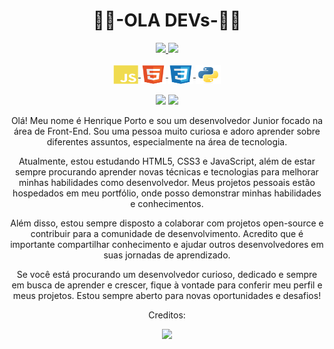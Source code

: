 <div align="center">
  <h1><strong>👨‍💻-OLA DEVs-👩‍💻</strong></h1>
</div>

<div align="center">
  <a href="https://github.com/H3nrii">
  <img height="180em" src="https://github-readme-stats.vercel.app/api?username=H3nrii&show_icons=false&theme=dark&include_all_commits=true&count_private=true"/>
  <img height="180em" src="https://github-readme-stats.vercel.app/api/top-langs/?username=H3nrii&layout=compact&langs_count=7&theme=dark"/>
  <div style="display: inline_block"><br>
  <img align="center" alt="Henri-Js" height="30" width="40" src="https://raw.githubusercontent.com/devicons/devicon/master/icons/javascript/javascript-plain.svg">
  <img align="center" alt="Henri-HTML" height="30" width="40" src="https://raw.githubusercontent.com/devicons/devicon/master/icons/html5/html5-original.svg">
  <img align="center" alt="Henri-CSS" height="30" width="40" src="https://raw.githubusercontent.com/devicons/devicon/master/icons/css3/css3-original.svg">
  <img align="center" alt="Henri-Python" height="30" width="40" src="https://raw.githubusercontent.com/devicons/devicon/master/icons/python/python-original.svg">
    </div>
  <br>
  <div> 
  <a href="https://www.instagram.com/henriii.ii/" target="_blank"><img src="https://img.shields.io/badge/-Instagram-%23E4405F?style=for-the-badge&logo=instagram&logoColor=white" target="_blank"></a>
  <a href = "mailto:henp9999@gmail.com"><img src="https://img.shields.io/badge/-Gmail-%23333?style=for-the-badge&logo=gmail&logoColor=white" target="_blank"></a>
  </div> 

 Olá! Meu nome é Henrique Porto e sou um desenvolvedor Junior focado na área de Front-End. Sou uma pessoa muito curiosa e adoro aprender sobre diferentes assuntos, especialmente na área de tecnologia.

Atualmente, estou estudando HTML5, CSS3 e JavaScript, além de estar sempre procurando aprender novas técnicas e tecnologias para melhorar minhas habilidades como desenvolvedor. Meus projetos pessoais estão hospedados em meu portfólio, onde posso demonstrar minhas habilidades e conhecimentos.

Além disso, estou sempre disposto a colaborar com projetos open-source e contribuir para a comunidade de desenvolvimento. Acredito que é importante compartilhar conhecimento e ajudar outros desenvolvedores em suas jornadas de aprendizado.

Se você está procurando um desenvolvedor curioso, dedicado e sempre em busca de aprender e crescer, fique à vontade para conferir meu perfil e meus projetos. Estou sempre aberto para novas oportunidades e desafios!
  <p>Creditos:</p>
  <a href="https://www.youtube.com/channel/UC_-uuuZbY0AAt9CViNzvc-Q" target="_blank"><img src="https://img.shields.io/badge/YouTube-FF0000?style=for-the-badge&logo=youtube&logoColor=white" target="_blank"></a>
